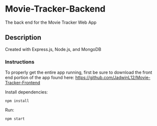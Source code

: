 # Movie-Tracker-Backend

The back end for the Movie Tracker Web App

## Description

Created with Express.js, Node.js, and MongoDB

### Instructions

To properly get the entire app running, first be sure to download the front end portion of the app found here: https://github.com/JadwinL12/Movie-Tracker-Frontend

Install dependencies:
```
npm install
```

Run:
```
npm start
```
